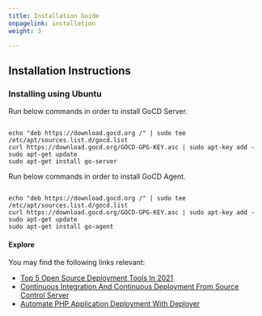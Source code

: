 ```yaml
---
title: Installation Guide
onpagelink: installation
weight: 3

---
```


Installation Instructions
-------------------------

### Installing using Ubuntu

Run below commands in order to install GoCD Server.

 ```

echo "deb https://download.gocd.org /" | sudo tee /etc/apt/sources.list.d/gocd.list
curl https://download.gocd.org/GOCD-GPG-KEY.asc | sudo apt-key add -
sudo apt-get update
sudo apt-get install go-server

```

Run below commands in order to install GoCD Agent.

 ```

echo "deb https://download.gocd.org /" | sudo tee /etc/apt/sources.list.d/gocd.list
curl https://download.gocd.org/GOCD-GPG-KEY.asc | sudo apt-key add -
sudo apt-get update
sudo apt-get install go-agent

```

#### **Explore**

You may find the following links relevant:

- [Top 5 Open Source Deployment Tools In 2021](https://blog.containerize.com/2021/03/12/top-5-open-source-deployment-tools-in-the-year-2021/)
- [Continuous Integration And Continuous Deployment From Source Control Server](https://blog.containerize.com/2021/02/22/automate-software-deployment-process-with-jenkins-and-github/)
- [Automate PHP Application Deployment With Deployer](https://blog.containerize.com/2021/03/05/automate-php-application-deployment-with-deployer/)
 